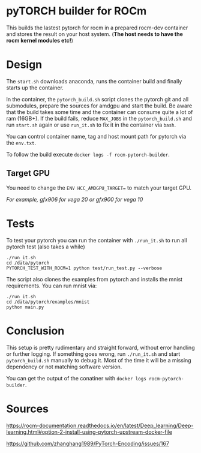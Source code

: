 
# pyTORCH builder for ROCm

This builds the lastest pytorch for rocm in a prepared rocm-dev container and stores the result on your host system. (**The host needs to have the rocm kernel modules etc!**)

#  Design

The `start.sh` downloads anaconda, runs the container build and finally starts up the container.

In the container, the `pytorch_build.sh` script clones the pytorch git and all submodules, prepare the sources for amdgpu and start the build. Be aware that the build takes some time and the container can consume quite a lot of ram (16GB+). If the build fails, reduce `MAX_JOBS` in the `pytorch_build.sh` and run `start.sh` again or use `run_it.sh` to fix it in the container via `bash`.

You can control container name, tag and host mount path for pytorch via the `env.txt`.

To follow the build execute `docker logs -f rocm-pytorch-builder`.

## Target GPU
You need to change the `ENV HCC_AMDGPU_TARGET=` to match your target GPU.

*For example, gfx906 for vega 20 or gfx900 for vega 10*


# Tests

To test your pytorch you can run the container with `./run_it.sh` to run all pytorch test (also takes a while) 

```
./run_it.sh
cd /data/pytorch
PYTORCH_TEST_WITH_ROCM=1 python test/run_test.py --verbose
``` 

The script also clones the examples from pytorch and installs the mnist requirements.
You can run mnist via:

```
./run_it.sh
cd /data/pytorch/examples/mnist
python main.py
```

# Conclusion

This setup is pretty rudimentary and straight forward, without error handling or further logging.
If something goes wrong, run `./run_it.sh` and start `pytorch_build.sh` manually to debug it. Most of the time it will be a missing dependency or not matching software version.

You can get the output of the conatiner with `docker logs rocm-pytorch-builder`.

# Sources

https://rocm-documentation.readthedocs.io/en/latest/Deep_learning/Deep-learning.html#option-2-install-using-pytorch-upstream-docker-file

https://github.com/zhanghang1989/PyTorch-Encoding/issues/167
